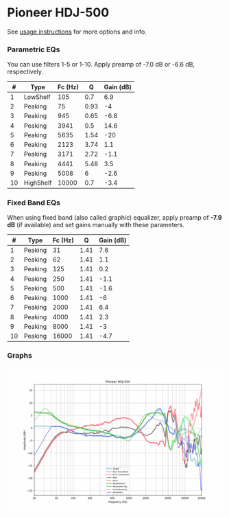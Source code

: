 # Pioneer HDJ-500
See [usage instructions](https://github.com/jaakkopasanen/AutoEq#usage) for more options and info.

### Parametric EQs
You can use filters 1-5 or 1-10. Apply preamp of -7.0 dB or -6.6 dB, respectively.

|   # | Type      |   Fc (Hz) |    Q |   Gain (dB) |
|-----|-----------|-----------|------|-------------|
|   1 | LowShelf  |       105 | 0.7  |         6.9 |
|   2 | Peaking   |        75 | 0.93 |        -4   |
|   3 | Peaking   |       945 | 0.65 |        -6.8 |
|   4 | Peaking   |      3941 | 0.5  |        14.6 |
|   5 | Peaking   |      5635 | 1.54 |       -20   |
|   6 | Peaking   |      2123 | 3.74 |         1.1 |
|   7 | Peaking   |      3171 | 2.72 |        -1.1 |
|   8 | Peaking   |      4441 | 5.48 |         3.5 |
|   9 | Peaking   |      5008 | 6    |        -2.6 |
|  10 | HighShelf |     10000 | 0.7  |        -3.4 |

### Fixed Band EQs
When using fixed band (also called graphic) equalizer, apply preamp of **-7.9 dB** (if available) and set gains manually with these parameters.

|   # | Type    |   Fc (Hz) |    Q |   Gain (dB) |
|-----|---------|-----------|------|-------------|
|   1 | Peaking |        31 | 1.41 |         7.6 |
|   2 | Peaking |        62 | 1.41 |         1.1 |
|   3 | Peaking |       125 | 1.41 |         0.2 |
|   4 | Peaking |       250 | 1.41 |        -1.1 |
|   5 | Peaking |       500 | 1.41 |        -1.6 |
|   6 | Peaking |      1000 | 1.41 |        -6   |
|   7 | Peaking |      2000 | 1.41 |         6.4 |
|   8 | Peaking |      4000 | 1.41 |         2.3 |
|   9 | Peaking |      8000 | 1.41 |        -3   |
|  10 | Peaking |     16000 | 1.41 |        -4.7 |

### Graphs
![](./Pioneer%20HDJ-500.png)
